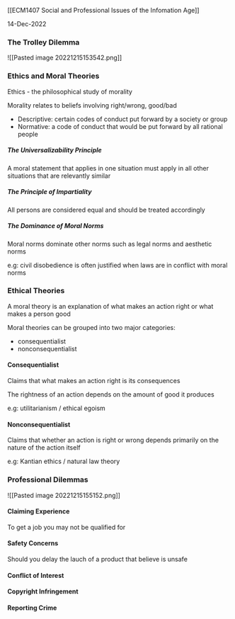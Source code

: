 [[ECM1407 Social and Professional Issues of the Infomation Age]]

14-Dec-2022


### The Trolley Dilemma

![[Pasted image 20221215153542.png]]


### Ethics and Moral Theories

Ethics - the philosophical study of morality

Morality relates to beliefs involving right/wrong, good/bad
- Descriptive: certain codes of conduct put forward by a society or group
- Normative: a code of conduct that would be put forward by all rational people

##### The Universalizability Principle

A moral statement that applies in one situation must apply in all other situations that are relevantly similar

##### The Principle of Impartiality

All persons are considered equal and should be treated accordingly

##### The Dominance of Moral Norms

Moral norms dominate other norms such as legal norms and aesthetic norms

e.g: civil disobedience is often justified when laws are in conflict with moral norms


### Ethical Theories

A moral theory is an explanation of what makes an action right or what makes a person good

Moral theories can be grouped into two major categories:
- consequentialist
- nonconsequentialist

#### Consequentialist

Claims that what makes an action right is its consequences

The rightness of an action depends on the amount of good it produces

e.g: utilitarianism / ethical egoism

#### Nonconsequentialist

Claims that whether an action is right or wrong depends primarily on the nature of the action itself

e.g: Kantian ethics / natural law theory


### Professional Dilemmas

![[Pasted image 20221215155152.png]]


#### Claiming Experience

To get a job you may not be qualified for

#### Safety Concerns

Should you delay the lauch of a product that believe is unsafe

#### Conflict of Interest



#### Copyright Infringement



#### Reporting Crime

